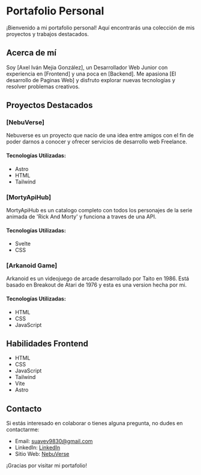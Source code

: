 # Portafolio Personal

¡Bienvenido a mi portafolio personal! Aquí encontrarás una colección de mis proyectos y trabajos destacados.

## Acerca de mí

Soy [Axel Iván Mejia González], un Desarrollador Web Junior con experiencia en [Frontend] y una poca en [Backend]. Me apasiona [El desarrollo de Paginas Web] y disfruto explorar nuevas tecnologías y resolver problemas creativos.

## Proyectos Destacados

### [NebuVerse]

Nebuverse es un proyecto que nacio de una idea entre amigos con el fin de poder darnos a conocer y ofrecer servicios de desarrollo web Freelance.

#### Tecnologías Utilizadas:
- Astro
- HTML
- Tailwind

### [MortyApiHub]

MortyApiHub es un catalogo completo con todos los personajes de la serie animada de 'Rick And Morty' y funciona a traves de una API.

#### Tecnologías Utilizadas:
- Svelte
- CSS

### [Arkanoid Game]

Arkanoid es un videojuego de arcade desarrollado por Taito en 1986. Está basado en Breakout de Atari de 1976 y esta es una version hecha por mi.

#### Tecnologías Utilizadas:
- HTML
- CSS
- JavaScript

## Habilidades Frontend

- HTML
- CSS
- JavaScript
- Tailwind
- Vite
- Astro

## Contacto

Si estás interesado en colaborar o tienes alguna pregunta, no dudes en contactarme:

- Email: suavev9830@gmail.com
- LinkedIn: [LinkedIn](https://www.linkedin.com/in/axel-ivan-mejia-gonzalez-3bb18423b/)
- Sitio Web: [NebuVerse](https://nebuverse.netlify.app)

¡Gracias por visitar mi portafolio!

